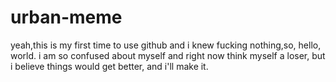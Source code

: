# urban-meme
yeah,this is my first time to use github and i knew fucking nothing,so, hello, world.
i am so confused about myself and right now think myself a loser, but i believe things would get better, and i'll make it.
